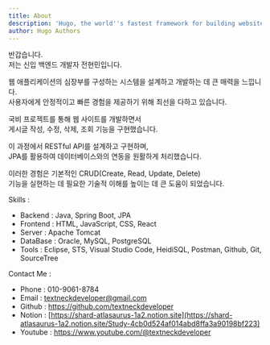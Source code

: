 ```yaml
---
title: About
description: 'Hugo, the world''s fastest framework for building websites'
author: Hugo Authors
---
```


반갑습니다.  
저는 신입 백엔드 개발자 전현민입니다.

웹 애플리케이션의 심장부를 구성하는 시스템을 설계하고 개발하는 데 큰 매력을 느낍니다.  
사용자에게 안정적이고 빠른 경험을 제공하기 위해 최선을 다하고 있습니다.

국비 프로젝트를 통해 웹 사이트를 개발하면서  
게시글 작성, 수정, 삭제, 조회 기능을 구현했습니다.  

이 과정에서 RESTful API를 설계하고 구현하며,  
JPA를 활용하여 데이터베이스와의 연동을 원활하게 처리했습니다.  

이러한 경험은 기본적인 CRUD(Create, Read, Update, Delete)  
기능을 실현하는 데 필요한 기술적 이해를 높이는 데 큰 도움이 되었습니다.

Skills :
* Backend : Java, Spring Boot, JPA
* Frontend : HTML, JavaScript, CSS, React
* Server : Apache Tomcat
* DataBase : Oracle, MySQL, PostgreSQL
* Tools : Eclipse, STS, Visual Studio Code, HeidiSQL, Postman, Github, Git, SourceTree

Contact Me :
* Phone : 010-9061-8784
* Email : [textneckdeveloper@gmail.com](mailto:textneckdeveloper@gmail.com)
* Github : https://github.com/textneckdeveloper  
* Notion : [https://shard-atlasaurus-1a2.notion.site](https://shard-atlasaurus-1a2.notion.site/Study-4cb0d524af014abd8ffa3a90198bf223)  
* Youtube : https://www.youtube.com/@textneckdeveloper